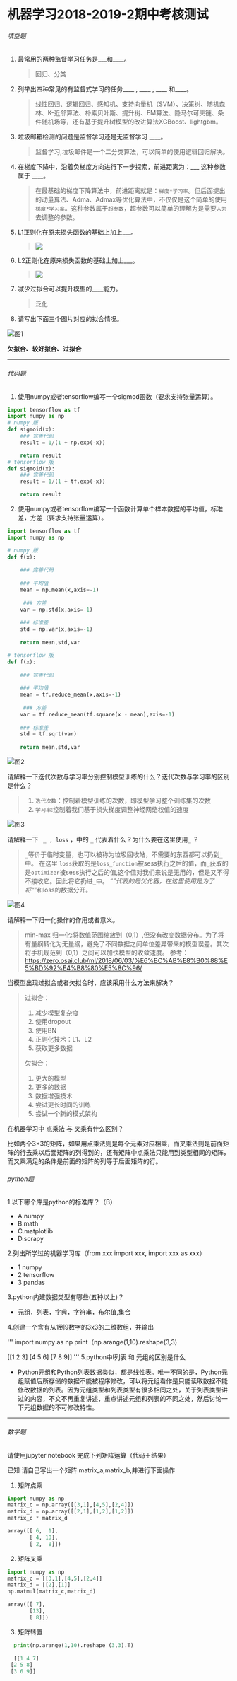 # 机器学习2018-2019-2期中考核测试

###### 填空题

1. 最常用的两种监督学习任务是___和____。
    > 回归、分类

2. 列举出四种常见的有监督式学习的任务____ , ____ , ____ 和____。
    > 线性回归、逻辑回归、感知机、支持向量机（SVM）、决策树、随机森林、K-近邻算法、朴素贝叶斯、提升树、EM算法、隐马尔可夫链、条件随机场等，还有基于提升树模型的改进算法XGBoost、lightgbm。


3. 垃圾邮箱检测的问题是监督学习还是无监督学习 ____。
    > 监督学习,垃圾邮件是一个二分类算法，可以简单的使用逻辑回归解决。

4. 在梯度下降中，沿着负梯度方向进行下一步探索，前进距离为：___  这种参数属于 ____。
    > 在最基础的梯度下降算法中，前进距离就是：`梯度*学习率`。但后面提出的动量算法、Adma、Admax等优化算法中，不仅仅是这个简单的使用`梯度*学习率`。这种参数属于`超参数`，超参数可以简单的理解为是需要`人为`去调整的参数。
5. L1正则化在原来损失函数的基础上加上___。
    > ![](../img/l1.png)
6. L2正则化在原来损失函数的基础上加上___。
    > ![](../img/l2.png)
7. 减少过拟合可以提升模型的____能力。
    > 泛化


8. 请写出下面三个图片对应的拟合情况。

![图1](../img/2018-2019-2.1.png)


**欠拟合、较好拟合、过拟合**


-----------------

###### 代码题

1. 使用numpy或者tensorflow编写一个sigmod函数（要求支持张量运算）。

```python
import tensorflow as tf
import numpy as np
# numpy 版
def sigmoid(x):
    ### 完善代码
    result = 1/(1 + np.exp(-x))

    return result
# tensorflow 版
def sigmoid(x):
    ### 完善代码
    result = 1/(1 + tf.exp(-x))

    return result


```

2. 使用numpy或者tensorflow编写一个函数计算单个样本数据的平均值，标准差，方差（要求支持张量运算）。

```python
import tensorflow as tf
import numpy as np

# numpy 版
def f(x):
    
    ### 完善代码
    
    ### 平均值
    mean = np.mean(x,axis=-1)
    
     ### 方差
    var = np.std(x,axis=-1)
    
    ### 标准差
    std = np.var(x,axis=-1)
    
    return mean,std,var

# tensorflow 版
def f(x):
    
    ### 完善代码
    
    ### 平均值
    mean = tf.reduce_mean(x,axis=-1)
    
     ### 方差
    var = tf.reduce_mean(tf.square(x - mean),axis=-1)
    
    ### 标准差
    std = tf.sqrt(var)
    
    return mean,std,var

```





 ![图2](../img/2018-2019-2.2.png)



请解释一下迭代次数与学习率分别控制模型训练的什么？迭代次数与学习率的区别是什么？
> 1. `迭代次数`：控制着模型训练的次数，即模型学习整个训练集的次数
> 2. `学习率`:控制着我们基于损失梯度调整神经网络权值的速度



![图3](../img/2018-2019-2.3.png)

请解释一下 ` _ , loss`  ，中的 `_` 代表着什么？为什么要在这里使用`_`  ？

> `_`等价于临时变量，也可以被称为垃圾回收站，不需要的东西都可以扔到`_`中。
> 在这里 `loss`获取的是`loss_function`被sess执行之后的值，而`_`获取的是`optimizer`被sess执行之后的值,这个值对我们来说是无用的，但是又不得不接收它。因此将它扔进`_`中。
“_”代表的是优化器，在这里使用是为了将“_”和loss的数据分开。



![图4](../img/2018-2019-2.4.png)

请解释一下归一化操作的作用或者意义。

> min-max 归一化:将数值范围缩放到（0,1）,但没有改变数据分布。为了将有量纲转化为无量纲，避免了不同数据之间单位差异带来的模型误差。其次将手机规范到（0,1）之间可以加快模型的收敛速度。
参考：https://zero.osai.club/ml/2018/06/03/%E6%BC%AB%E8%B0%88%E5%BD%92%E4%B8%80%E5%8C%96/
 

当模型出现过拟合或者欠拟合时，应该采用什么方法来解决？

> 过拟合：
> 1. 减少模型复杂度
> 2. 使用dropout
> 3. 使用BN
> 4. 正则化技术：L1、L2
> 5. 获取更多数据
> 
> 欠拟合：
> 1. 更大的模型
> 2. 更多的数据
> 3. 数据增强技术
> 4. 尝试更长时间的训练
> 5. 尝试一个新的模式架构


在机器学习中 点乘法 与 叉乘有什么区别？

比如两个3×3的矩阵，如果用点乘法则是每个元素对应相乘，而叉乘法则是前面矩阵的行去乘以后面矩阵的列得到的，还有矩阵中点乘法只能用到类型相同的矩阵，而叉乘满足的条件是前面的矩阵的列等于后面矩阵的行。

###### python题

1.以下哪个库是python的标准库？（B）

- A.numpy      
- B.math    
- C.matplotlib   
- D.scrapy

2.列出所学过的机器学习库（from xxx import xxx, import xxx as xxx）

- 1  numpy
- 2  tensorflow
- 3  pandas

3.python内建数据类型有哪些(五种以上)？

- 元组，列表，字典，字符串，布尔值,集合

  

4.创建一个含有从1到9数字的3x3的二维数组，并输出

'''
import numpy as np
print（np.arange(1,10).reshape(3,3)
   
   [[1 2 3]
 [4 5 6]
 [7 8 9]]
'''
5.python中l列表 和 元组的区别是什么

- Python元组和Python列表数据类似，都是线性表。唯一不同的是，Python元组赋值后所存储的数据不能被程序修改，可以将元组看作是只能读取数据不能修改数据的列表。因为元组类型和列表类型有很多相同之处，关于列表类型讲过的内容，不文不再重复讲述，重点讲述元组和列表的不同之处，然后讨论一下元组数据的不可修改特性。

------



###### 数学题

请使用jupyter notebook 完成下列矩阵运算（代码＋结果）

已知 请自己写出一个矩阵 matrix_a,matrix_b,并进行下面操作

1. 矩阵点乘
```python
import numpy as np
matrix_c = np.array([[3,1],[4,5],[2,4]])
matrix_d = np.array([[2,1],[1,2],[1,2]])
matrix_c * matrix_d

array([[ 6,  1],
       [ 4, 10],
       [ 2,  8]])
```


2. 矩阵叉乘 
```python
import numpy as np
matrix_c = [[3,1],[4,5],[2,4]]
matrix_d = [[2],[1]]
np.matmul(matrix_c,matrix_d)

array([[ 7],
       [13],
       [ 8]])
 ```

3. 矩阵转置
```python
  print(np.arange(1,10).reshape (3,3).T)
  
  [[1 4 7]
 [2 5 8]
 [3 6 9]]
 ```

